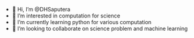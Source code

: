 - 👋 Hi, I’m @DHSaputera
- 👀 I’m interested in computation for science
- 🌱 I’m currently learning python for various computation
- 💞️ I’m looking to collaborate on science problem and machine learning

<!---
DHSaputera/DHSaputera is a ✨ special ✨ repository because its `README.md` (this file) appears on your GitHub profile.
You can click the Preview link to take a look at your changes.
--->
